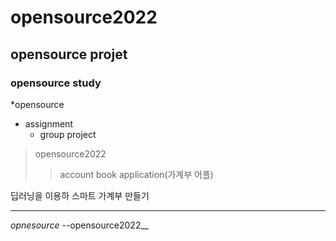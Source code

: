 # opensource2022
## opensource projet
### opensource study
*opensource
  + assignment
      - group project
      
> opensource2022
>> account book application(가계부 어플)

   딥러닝을 이용하 스마트 가계부 만들기 
    
 <hr/>
 
 _opnesource_
 --opensource2022__
